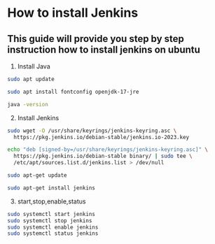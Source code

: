 # How to install Jenkins 

## This guide will provide you step by step instruction how to install jenkins on ubuntu

1. Install Java

```bash
sudo apt update
```

```bash
sudo apt install fontconfig openjdk-17-jre
```

```bash
java -version
```

2. Install Jenkins

```bash
sudo wget -O /usr/share/keyrings/jenkins-keyring.asc \
  https://pkg.jenkins.io/debian-stable/jenkins.io-2023.key
```

```bash
echo "deb [signed-by=/usr/share/keyrings/jenkins-keyring.asc]" \
  https://pkg.jenkins.io/debian-stable binary/ | sudo tee \
  /etc/apt/sources.list.d/jenkins.list > /dev/null
```

```bash
sudo apt-get update
```

```bash
sudo apt-get install jenkins
```

3. start,stop,enable,status
```bash
sudo systemctl start jenkins
sudo systemctl stop jenkins
sudo systemctl enable jenkins
sudo systemctl status jenkins
```

